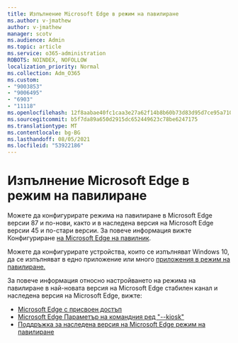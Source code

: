 ```yaml
---
title: Изпълнение Microsoft Edge в режим на павилиране
ms.author: v-jmathew
author: v-jmathew
manager: scotv
ms.audience: Admin
ms.topic: article
ms.service: o365-administration
ROBOTS: NOINDEX, NOFOLLOW
localization_priority: Normal
ms.collection: Adm_O365
ms.custom:
- "9003853"
- "9006495"
- "6903"
- "11118"
ms.openlocfilehash: 12f8aabae40fc1caa3e27a62f14b8b60b73d83d95d7ce95a7101bcc4379e4fbf
ms.sourcegitcommit: b5f7da89a650d2915dc652449623c78be6247175
ms.translationtype: MT
ms.contentlocale: bg-BG
ms.lasthandoff: 08/05/2021
ms.locfileid: "53922186"
---
```

# <a name="run-microsoft-edge-in-kiosk-mode"></a>Изпълнение Microsoft Edge в режим на павилиране

Можете да конфигурирате режима на павилиране в Microsoft Edge версии 87 и по-нови, както и в наследена версия на Microsoft Edge версии 45 и по-стари версии. За повече информация вижте Конфигуриране [на Microsoft Edge на павилник](https://docs.microsoft.com/deployedge/microsoft-edge-configure-kiosk-mode).

Можете да конфигурирате устройства, които се изпълняват Windows 10, да се изпълняват в едно приложение или много [приложения в режим на павилиране.](https://go.microsoft.com/fwlink/?linkid=2133659)

За повече информация относно настройването на режима на павилиране в най-новата версия на Microsoft Edge стабилен канал и наследена версия на Microsoft Edge, вижте:

- [Microsoft Edge с присвоен достъп](https://docs.microsoft.com/deployedge/microsoft-edge-configure-kiosk-mode#microsoft-edge-with-assigned-access)
- [Microsoft Edge Параметър на командния ред "--kiosk"](https://answers.microsoft.com/microsoftedge/forum/msedge_open-msedge_win10/access-microsoft-edge-using-command-line/03a4add6-9ca4-4fbb-a183-aaa763a0ab76)
- [Поддръжка за наследена версия на Microsoft Edge режим на павилиране](https://blogs.windows.com/msedgedev/2021/02/05/what-you-need-to-know-about-kiosk-mode-when-support-for-microsoft-edge-legacy-ends/)
